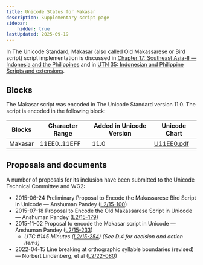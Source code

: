```yaml
---
title: Unicode Status for Makasar
description: Supplementary script page
sidebar:
    hidden: true
lastUpdated: 2025-09-19
---
```


In The Unicode Standard, Makasar (also called Old Makassarese or Bird script) script implementation is discussed in [Chapter 17: Southeast Asia-II — Indonesia and the Philippines](https://www.unicode.org/versions/latest/core-spec/chapter-17/#G29334) and in [UTN 35: Indonesian and Philippine Scripts and extensions](https://www.unicode.org/notes/tn35/).

## Blocks

The Makasar  script was encoded in The Unicode Standard version 11.0. The script is encoded in the following block:

| Blocks | Character Range | Added in Unicode Version | Unicode Chart |
| ------ | --------------- | ------------------------ | ------------- |
| Makasar | 11EE0..11EFF | 11.0 | [U11EE0.pdf](http://www.unicode.org/charts/PDF/U11EE0.pdf) |

## Proposals and documents

A number of proposals for its inclusion have been submitted to the Unicode Technical Committee and WG2:
- 2015-06-24 Preliminary Proposal to Encode the Makassarese Bird Script in Unicode — Anshuman Pandey ([L2/15-100](http://www.unicode.org/cgi-bin/GetMatchingDocs.pl?L2/15-100))
- 2015-07-18 Proposal to Encode the Old Makassarese Script in Unicode — Anshuman Pandey ([L2/15-179](http://www.unicode.org/cgi-bin/GetMatchingDocs.pl?L2/15-179))
- 2015-11-02 Proposal to encode the Makasar script in Unicode — Anshuman Pandey ([L2/15-233](http://www.unicode.org/cgi-bin/GetMatchingDocs.pl?L2/15-233))
  - _UTC #145 Minutes ([L2/15-254](http://www.unicode.org/cgi-bin/GetMatchingDocs.pl?L2/15-254)) (See D.4 for decision and action items)_
- 2022-04-15 Line breaking at orthographic syllable boundaries (revised) — Norbert Lindenberg, et al ([L2/22-080](http://www.unicode.org/cgi-bin/GetMatchingDocs.pl?L2/22-080))
